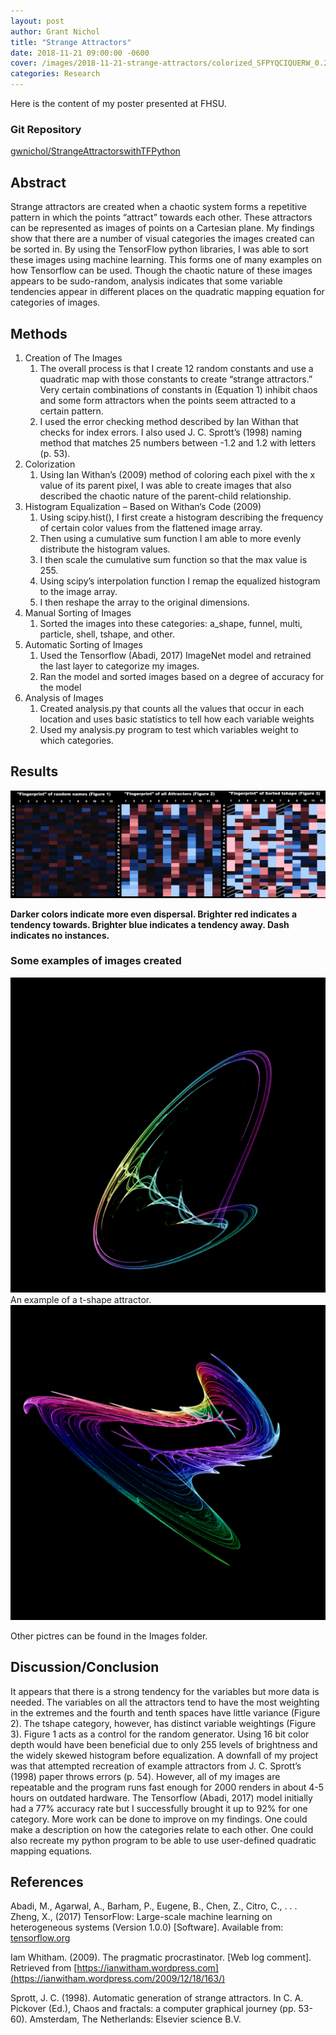 ```yaml
---
layout: post
author: Grant Nichol
title: "Strange Attractors"
date: 2018-11-21 09:00:00 -0600
cover: /images/2018-11-21-strange-attractors/colorized_SFPYQCIQUERW_0.24487993762262464.png
categories: Research
---
```

Here is the content of my poster presented at FHSU.

### Git Repository
[gwnichol/StrangeAttractorswithTFPython](https://github.com/gwnichol/StrangeAttractorswithTFPython "Github Repo")


## Abstract
Strange attractors are created when a chaotic system forms a repetitive pattern in which the points “attract” towards each other. These attractors can be represented as images of points on a Cartesian plane. My
findings show that there are a number of visual categories the images created can be sorted in. By using the TensorFlow python libraries, I was able to sort these images using machine learning. This forms one of
many examples on how Tensorflow can be used. Though the chaotic nature of these images appears to be sudo-random, analysis indicates that some variable tendencies appear in different places on the quadratic
mapping equation for categories of images.

## Methods
1. Creation of The Images
    1. The overall process is that I create 12 random constants and use a quadratic
map with those constants to create “strange attractors.” Very certain
combinations of constants in (Equation 1) inhibit chaos and some form attractors when the points seem attracted to a certain pattern.
    2. I used the error checking method described by Ian Withan that checks for index
errors. I also used J. C. Sprott’s (1998) naming method that matches 25 numbers
between -1.2 and 1.2 with letters (p. 53).
2. Colorization
    1. Using Ian Withan’s (2009) method of coloring each pixel with the x value of its
parent pixel, I was able to create images that also described the chaotic nature
of the parent-child relationship.
3. Histogram Equalization – Based on Withan‘s Code (2009)
    1. Using scipy.hist(), I first create a histogram describing the frequency of certain
color values from the flattened image array.
    2. Then using a cumulative sum function I am able to more evenly distribute the
histogram values.
    3. I then scale the cumulative sum function so that the max value is 255.
    4. Using scipy’s interpolation function I remap the equalized histogram to the image
array.
    5. I then reshape the array to the original dimensions.
4. Manual Sorting of Images
    1. Sorted the images into these categories: a_shape, funnel, multi, particle, shell,
tshape, and other.
5. Automatic Sorting of Images
    1. Used the Tensorflow (Abadi, 2017) ImageNet model and retrained the last layer to
categorize my images.
    2.  Ran the model and sorted images based on a degree of accuracy for the model
6. Analysis of Images
    1. Created analysis.py that counts all the values that occur in each location and
uses basic statistics to tell how each variable weights
    2. Used my analysis.py program to test which variables weight to which categories.
  
## Results

<img src="/img/2018-11-21-strange-attractors/results.png" alt="Image of Results for this research" class="inline" />

__Darker colors indicate more even dispersal. Brighter red indicates a tendency towards. Brighter blue
indicates a tendency away. Dash indicates no instances.__

### Some examples of images created
<img src="/img/2018-11-21-strange-attractors/colorized_SFPYQCIQUERW_0.24487993762262464.png" alt="Image One" class="inline" /> 
An example of a t-shape attractor.
<img src="/img/2018-11-21-strange-attractors/colorized_JGYOOFOKXYGA_0.1207036232714263.png" alt="Image Two" class="inline" />

Other pictres can be found in the Images folder.

## Discussion/Conclusion
It appears that there is a strong tendency for the variables but more data is
needed. The variables on all the attractors tend to have the most weighting in the
extremes and the fourth and tenth spaces have little variance (Figure 2). The tshape
category, however, has distinct variable weightings (Figure 3). Figure 1 acts as a
control for the random generator. Using 16 bit color depth would have been
beneficial due to only 255 levels of brightness and the widely skewed histogram
before equalization. A downfall of my project was that attempted recreation of
example attractors from J. C. Sprott’s (1998) paper throws errors (p. 54). However,
all of my images are repeatable and the program runs fast enough for 2000 renders
in about 4-5 hours on outdated hardware. The Tensorflow (Abadi, 2017) model
initially had a 77% accuracy rate but I successfully brought it up to 92% for one
category. More work can be done to improve on my findings. One could make a
description on how the categories relate to each other. One could also recreate my
python program to be able to use user-defined quadratic mapping equations.

## References
Abadi, M., Agarwal, A., Barham, P., Eugene, B., Chen, Z., Citro, C., . . . Zheng, X.,
    (2017) TensorFlow: Large-scale machine learning on heterogeneous systems
    (Version 1.0.0) [Software]. Available from: [tensorflow.org](https://www.tensorflow.org)

Iam Whitham. (2009). The pragmatic procrastinator. [Web log comment]. Retrieved
    from [https://ianwitham.wordpress.com](https://ianwitham.wordpress.com/2009/12/18/163/)

Sprott, J. C. (1998). Automatic generation of strange attractors. In C. A. Pickover
    (Ed.), Chaos and fractals: a computer graphical journey (pp. 53-60). Amsterdam,
    The Netherlands: Elsevier science B.V.
